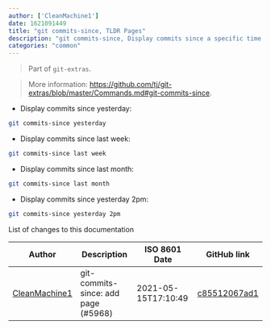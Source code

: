 ```yaml
---
author: ['CleanMachine1']
date: 1621091449
title: "git commits-since, TLDR Pages"
description: "git commits-since, Display commits since a specific time or date."
categories: "common"
---
```

> Part of `git-extras`.

> More information: <https://github.com/tj/git-extras/blob/master/Commands.md#git-commits-since>.

- Display commits since yesterday:

```bash
git commits-since yesterday
```

- Display commits since last week:

```bash
git commits-since last week
```

- Display commits since last month:

```bash
git commits-since last month
```

- Display commits since yesterday 2pm:

```bash
git commits-since yesterday 2pm
```
List of changes to this documentation


Author | Description | ISO 8601 Date | GitHub link
------|-----|-----|-----
[CleanMachine1](mailto:78213164+CleanMachine1@users.noreply.github.com) | git-commits-since: add page (#5968) | 2021-05-15T17:10:49 | [c85512067ad1](https://github.com/tldr-pages/tldr/commit/c85512067ad1c48d35616740291aa7df9ac5edf7)

